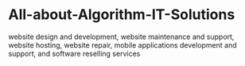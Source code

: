 # All-about-Algorithm-IT-Solutions
website design and development, website maintenance and support, website hosting, website repair, mobile applications development and support, and software reselling services
